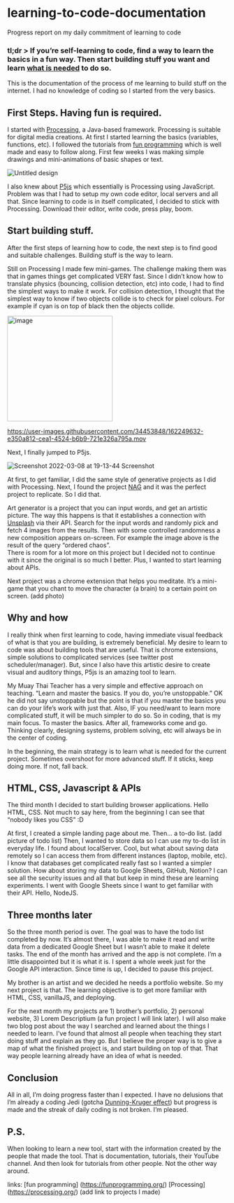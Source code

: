 # learning-to-code-documentation
Progress report on my daily commitment of learning to code


<h3> tl;dr > If you’re self-learning to code, find a way to learn the basics in a fun way. Then start building stuff you want and learn <ins>what is needed</ins> to do so. </h2>



This is the documentation of the process of me learning to build stuff on the internet. I had no knowledge of coding so I started from the very basics.
 
 
  <h2>First Steps. Having fun is required.</h2>
  
I started with [Processing](https://processing.org/), a Java-based framework. Processing is suitable for digital media creations. At first I started learning the basics (variables, functions, etc). I followed the tutorials from [fun programming](https://funprogramming.org/) which is well made and easy to follow along. First few weeks I was making simple drawings and mini-animations of basic shapes or text.

![Untitled design](https://user-images.githubusercontent.com/34453848/162248841-3ab4999d-0a3b-48d4-b6d2-bc1097651054.gif)


I also knew about [P5js](p5js.org/) which essentially is Processing using JavaScript. Problem was that I had to setup my own code editor, local servers and all that. Since learning to code is in itself complicated, I decided to stick with Processing. Download their editor, write code, press play, boom.

  
  <h2>Start building stuff.</h2>
  
After the first steps of learning how to code, the next step is to find good and suitable challenges. Building stuff is the way to learn.

Still on Processing I made few mini-games. The challenge making them was that in games things get complicated VERY fast. Since I didn’t know how to translate physics (bouncing, collision detection, etc) into code, I had to find the simplest ways to make it work. For collision detection, I thought that the simplest way to know if two objects collide is to check for pixel colours. For example if cyan is on top of black then the objects collide.

<img width="241" alt="image" src="https://user-images.githubusercontent.com/34453848/162249400-37a078b2-0a8e-4f90-9c88-bf1041fb687c.png">


https://user-images.githubusercontent.com/34453848/162249632-e350a812-cea1-4524-b6b9-721e326a795a.mov

Next, I finally jumped to P5js.

![Screenshot 2022-03-08 at 19-13-44 Screenshot](https://user-images.githubusercontent.com/34453848/162249675-0f76dba3-0390-409b-8120-603f35d73ea5.png)

At first, to get familiar, I did the same style of generative projects as I did with Processing. Next, I found the project [NAG](nag.iap.de) and it was the perfect project to replicate. So I did that. 

Art generator is a project that you can input words, and get an artistic picture. The way this happens is that it establishes a connection with [Unsplash](https://unsplash.com/) via their API. Search for the input words and randomly pick and fetch 4 images from the results. Then with some controlled randomness a new composition appears on-screen. For example the image above is the result of the query “ordered chaos”.  
There is room for a lot more on this project but I decided not to continue with it since the original is so much I better. Plus, I wanted to start learning about APIs.

Next project was a chrome extension that helps you meditate. It’s a mini-game that you chant to move the character (a brain) to a certain point on screen. (add photo)

  
  <h2>Why and how</h2>
  
I really think when first learning to code, having immediate visual feedback of what is that you are building, is extremely beneficial. My desire to learn to code was about building tools that are useful. That is chrome extensions, simple solutions to  complicated services (see twitter post scheduler/manager). But, since I also have this artistic desire to create visual and auditory things, P5js is an amazing tool to learn.

My Muay Thai Teacher has a very simple and effective approach on teaching. “Learn and master the basics. If you do, you’re unstoppable.” OK he did not say unstoppable but the point is that if you master the basics you can do your life’s work with just that. Also, IF you need/want to learn more complicated stuff, it will be much simpler to do so. So in coding, that is my main focus. To master the basics. After all, frameworks come and go. Thinking clearly, designing systems, problem solving, etc will always be in the center of coding.

In the beginning, the main strategy is to learn what is needed for the current project. Sometimes overshoot for more advanced stuff. If it sticks, keep doing more. If not, fall back.

  
  <h2>HTML, CSS, Javascript & APIs</h2>
  
The third month I decided to start building browser applications. Hello HTML, CSS. Not much to say here, from the beginning I can see that “nobody likes you CSS” :D 

At first, I created a simple landing page about me. Then… a to-do list. (add picture of todo list)
Then, I wanted to store data so I can use my to-do list in everyday life. I found about localServer. Cool, but what about saving data remotely so I can access them from different instances (laptop, mobile, etc). I know that databases get complicated really fast so I wanted a simpler solution. How about storing my data to Google Sheets, GitHub, Notion? I can see all the security issues and all that but keep in mind these are learning experiments. I went with Google Sheets since I want to get familiar with their API. Hello, NodeJS.

  <h2>Three months later</h2>
So the three month period is over. The goal was to have the todo list completed by now. It’s almost there, I was able to make it read and write data from a dedicated Google Sheet but I wasn’t able to make it delete tasks. The end of the month has arrived and the app is not complete. I’m a little disappointed but it is what it is. I spent a whole week just for the Google API interaction. Since time is up, I decided to pause this project.

My brother is an artist and we decided he needs a portfolio website. So my next project is that. The learning objective is to get more familiar with HTML, CSS, vanillaJS, and deploying. 

For the next month my projects are 1) brother’s portfolio, 2) personal website, 3) Lorem Descriptium (a fun project I will link later). I will also make two blog post about the way I searched and learned about the things I needed to learn. I've found that almost all people when teaching they start doing stuff and explain as they go. But I believe the proper way is to give a map of what the finished project is, and start building on top of that. That way people learning already have an idea of what is needed.

  
  <h2>Conclusion</h2>
  
All in all, I’m doing progress faster than I expected. I have no delusions that I’m already a coding Jedi (gotcha [Dunning-Kruger effect](https://www.google.com/search?client=firefox-b-d&q=Dunning-Kruger+effect)) but progress is made and the streak of daily coding is not broken. I’m pleased.

  <h2>P.S.</h2>
When looking to learn a new tool, start with the information created by the people that made the tool. That is documentation, tutorials, their YouTube channel. And then look for tutorials from other people. Not the other way around.

links:
[fun programming] (https://funprogramming.org/)
[Processing] (https://processing.org/)
(add link to projects I made)
  
